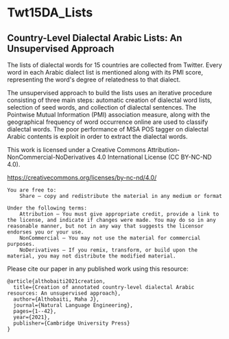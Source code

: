 # Twt15DA_Lists

## Country-Level Dialectal Arabic Lists: An Unsupervised Approach 

The lists of dialectal words for 15 countries are collected from Twitter. Every word in each Arabic dialect list is mentioned
along with its PMI score, representing the word's degree of relatedness to that dialect.

The unsupervised approach to build the lists uses an iterative procedure consisting of three main steps: automatic creation of dialectal word lists, selection of seed words, and collection of dialectal sentences. The Pointwise Mutual Information (PMI) association measure, along with the geographical frequency of word occurrence online are used to classify dialectal words. The poor performance of MSA POS tagger on dialectal Arabic contents is exploit in order to extract the dialectal words. 
 

This work is licensed under a Creative Commons Attribution-NonCommercial-NoDerivatives 4.0 International License (CC BY-NC-ND 4.0).

https://creativecommons.org/licenses/by-nc-nd/4.0/

	You are free to:
		Share — copy and redistribute the material in any medium or format 
	
	Under the following terms:
		Attribution — You must give appropriate credit, provide a link to the license, and indicate if changes were made. You may do so in any reasonable manner, but not in any way that suggests the licensor endorses you or your use.
		NonCommercial — You may not use the material for commercial purposes.
		NoDerivatives — If you remix, transform, or build upon the material, you may not distribute the modified material. 


Please cite our paper in any published work using this resource:

```
@article{althobaiti2021creation,
  title={Creation of annotated country-level dialectal Arabic resources: An unsupervised approach},
  author={Althobaiti, Maha J},
  journal={Natural Language Engineering},
  pages={1--42},
  year={2021},
  publisher={Cambridge University Press}
}
```
